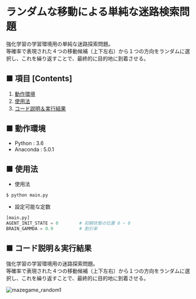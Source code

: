 # ランダムな移動による単純な迷路検索問題
強化学習の学習環境用の単純な迷路探索問題。<br>
等確率で表現された４つの移動候補（上下左右）から１つの方向をランダムに選択し、これを繰り返すことで、最終的に目的地に到着させる。<br>

<!--
単純な迷路探索問題を、Unity ML-Agents のフレームワーク（`Academy`,`Brain`,`Agent`クラス など）を参考にして実装しています。<br>
分かりやすいように `main.py` ファイル毎に１つの完結した実行コードにしています。<br>
-->

## ■ 項目 [Contents]
1. [動作環境](#動作環境)
1. [使用法](#使用法)
1. [コード説明＆実行結果](#コード説明＆実行結果)

## ■ 動作環境

- Python : 3.6
- Anaconda : 5.0.1

## ■ 使用法

- 使用法
```
$ python main.py
```

- 設定可能な定数
```python
[main.py]
AGENT_INIT_STATE = 0        # 初期状態の位置 0 ~ 8
BRAIN_GAMMDA = 0.9          # 割引率
```

<a id="コード説明＆実行結果"></a>

## ■ コード説明＆実行結果
強化学習の学習環境用の迷路探索問題。<br>
等確率で表現された４つの移動候補（上下左右）から１つの方向をランダムに選択し、これを繰り返すことで、最終的に目的地に到着させる。<br>

![mazegame_random1](https://user-images.githubusercontent.com/25688193/49664161-67e58900-fa94-11e8-8df4-262c46446ddb.gif)<br>

